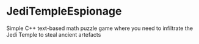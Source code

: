 # JediTempleEspionage
 Simple C++ text-based math puzzle game where you need to infiltrate the Jedi Temple to steal ancient artefacts
